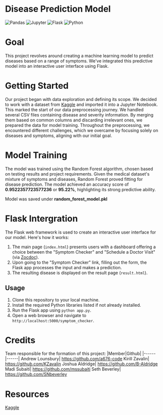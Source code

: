 # Disease Prediction Model
![Pandas](https://img.shields.io/badge/Pandas-2C2D72?style=for-the-badge&logo=pandas&logoColor=white)
![Jupyter](https://img.shields.io/badge/Jupyter-F37626.svg?&style=for-the-badge&logo=Jupyter&logoColor=white)
![Flask](https://img.shields.io/badge/Flask-000000?style=for-the-badge&logo=flask&logoColor=white)
![Python](https://img.shields.io/badge/Python-3776AB?style=for-the-badge&logo=python&logoColor=white)

# Goal

This project revolves around creating a machine learning model to predict diseases based on a range of symptoms. We've integrated this predictive model into an interactive user interface using Flask.

# Getting Started

Our project began with data exploration and defining its scope. We decided to work with a dataset from [Kaggle](https://www.kaggle.com/datasets/itachi9604/disease-symptom-description-dataset?select=dataset.csv) and imported it into a Jupyter Notebook. This marked the start of our data preprocessing journey. We handled several CSV files containing disease and severity information. By merging them based on common columns and discarding irrelevant ones, we prepared the data for model training. Throughout the preprocessing, we encountered different challenges, which we overcame by focusing solely on diseases and symptoms, aligning with our initial goal.

# Model Training

The model was trained using the Random Forest algorithm, chosen based on testing results and project requirements. Given the medical dataset's mixture of symptoms and diseases, Random Forest proved fitting for disease prediction. The model achieved an accuracy score of **0.9522357723577236** or **95.22%**, highlighting its strong predictive ability.

Model was saved under **random_forest_model.pkl**

# Flask Intergration
The Flask web framework is used to create an interactive user interface for our model. Here's how it works:

1. The main page (`index.html`) presents users with a dashboard offering a choice between the "Symptom Checker" and "Schedule a Doctor Visit" (via [Zocdoc](https://www.zocdoc.com/)).
2. Upon going to the "Symptom Checker" link, filling out the form, the Flask app processes the input and makes a prediction.
3. The resulting disease is displayed on the result page (`result.html`).

## Usage

1. Clone this repository to your local machine.
2. Install the required Python libraries listed if not already installed.
3. Run the Flask app using `python app.py`.
4. Open a web browser and navigate to `http://localhost:5000/symptom_checker`.


# Credits
Team responsible for the formation of this project:
|Member|Github|
|------|------|
Andrew Lounsbury| https://github.com/a676-code
Kirill Zavalin| https://github.com/KZavalin
Joshua Aldridge| https://github.com/B-Aldridge
Madi Subaiti| https://github.com/mssubaiti
Seth Beverley| https://github.com/SNbeverley

# Resources

[Kaggle](https://kaggle.com](https://www.kaggle.com/datasets/itachi9604/disease-symptom-description-dataset?select=dataset.csv)https://www.kaggle.com/datasets/itachi9604/disease-symptom-description-dataset?select=dataset.csv)
